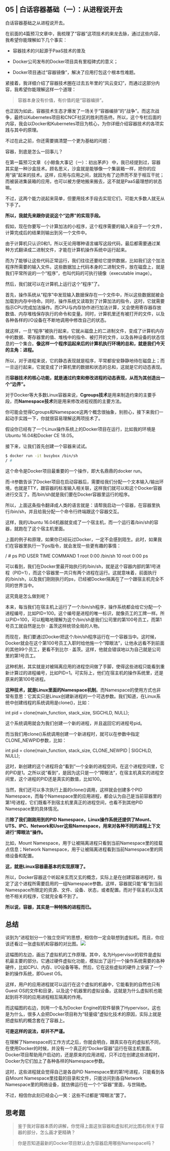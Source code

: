 ## 05 | 白话容器基础（一）：从进程说开去


白话容器基础之从进程说开去。

在前面的4篇预习文章中，我梳理了“容器”这项技术的来龙去脉，通过这些内容，我希望你能理解如下几个事实：

- 容器技术的兴起源于PaaS技术的普及

- Docker公司发布的Docker项目具有里程碑式的意义；

- Docker项目通过“容器镜像”，解决了应用打包这个根本性难题。

紧接着，我详细介绍了容器技术圈在过去五年里的“风云变幻”，而通过这部分内容，我希望你能理解这样一个道理：

>容器本身没有价值，有价值的是“容器编排”。

也正因为如此，容器技术生态才爆发了一场关于“容器编排”的“战争”。而这次战争，最终以Kubernetes项目和CNCF社区的胜利而告终。所以，这个专栏后面的内容，我会以Docker和Kubernetes项目为核心，为你详细介绍容器技术的各项实践与其中的原理。

不过在此之前，你还需要搞清楚一个更为基础的问题：

容器，到底是怎么一回事儿？

在第一篇预习文章
《小鲸鱼大事记（一）：初出茅庐》
中，我已经提到过，容器其实是一种沙盒技术。顾名思义，沙盒就是能够像一个集装箱一样，把你的应用“装”起来的技术。这样，应用与应用之间，就因为有了边界而不至于相互干扰；而被装进集装箱的应用，也可以被方便地搬来搬去，这不就是PaaS最理想的状态嘛。


不过，这两个能力说起来简单，但要用技术手段去实现它们，可能大多数人就无从下手了。

<strong>所以，我就先来跟你说说这个“边界”的实现手段。</strong>

假如，现在你要写一个计算加法的小程序，这个程序需要的输入来自于一个文件，计算完成后的结果则输出到另一个文件中。


由于计算机只认识0和1，所以无论用哪种语言编写这段代码，最后都需要通过某种方式翻译成二进制文件，才能在计算机操作系统中运行起来。

而为了能够让这些代码正常运行，我们往往还要给它提供数据，比如我们这个加法程序所需要的输入文件。这些数据加上代码本身的二进制文件，放在磁盘上，就是我们平常所说的一个“程序”，也叫代码的可执行镜像（executable image）。


然后，我们就可以在计算机上运行这个“程序”了。

首先，操作系统从“程序”中发现输入数据保存在一个文件中，所以这些数据就被会加载到内存中待命。同时，操作系统又读取到了计算加法的指令，这时，它就需要指示CPU完成加法操作。而CPU与内存协作进行加法计算，又会使用寄存器存放数值、内存堆栈保存执行的命令和变量。同时，计算机里还有被打开的文件，以及各种各样的I/O设备在不断地调用中修改自己的状态。

就这样，一旦“程序”被执行起来，它就从磁盘上的二进制文件，变成了计算机内存中的数据、寄存器里的值、堆栈中的指令、被打开的文件，以及各种设备的状态信息的一个集合。<strong>像这样一个程序运起来后的计算机执行环境的总和，就是我们今天的主角：进程。</strong>


所以，对于进程来说，它的静态表现就是程序，平常都安安静静地待在磁盘上；而一旦运行起来，它就变成了计算机里的数据和状态的总和，这就是它的动态表现。


而<strong>容器技术的核心功能，就是通过约束和修改进程的动态表现，从而为其创造出一个“边界”。</strong>

对于Docker等大多数Linux容器来说，<strong>Cgroups技术</strong>是用来制造约束的主要手段，而<strong>Namespace技术</strong>则是用来修改进程视图的主要方法。

你可能会觉得Cgroups和Namespace这两个概念很抽象，别担心，接下来我们一起动手实践一下，你就很容易理解这两项技术了。

假设你已经有了一个Linux操作系统上的Docker项目在运行，比如我的环境是Ubuntu 16.04和Docker CE 18.05。

接下来，让我们首先创建一个容器来试试。
~~~bash
$ docker run -it busybox /bin/sh
/ #
~~~

这个命令是Docker项目最重要的一个操作，即大名鼎鼎的docker run。

而-it参数告诉了Docker项目在启动容器后，需要给我们分配一个文本输入/输出环境，也就是TTY，跟容器的标准输入相关联，这样我们就可以和这个Docker容器进行交互了。而/bin/sh就是我们要在Docker容器里运行的程序。

所以，上面这条指令翻译成人类的语言就是：请帮我启动一个容器，在容器里执行/bin/sh，并且给我分配一个命令行终端跟这个容器交互。

这样，我的Ubuntu 16.04机器就变成了一个宿主机，而一个运行着/bin/sh的容器，就跑在了这个宿主机里面。

上面的例子和原理，如果你已经玩过Docker，一定不会感到陌生。此时，如果我们在容器里执行一下ps指令，就会发现一些更有趣的事情：


/ # ps
PID  USER   TIME COMMAND
  1 root   0:00 /bin/sh
 10 root   0:00 ps
 
 可以看到，我们在Docker里最开始执行的/bin/sh，就是这个容器内部的第1号进程（PID=1），而这个容器里一共只有两个进程在运行。这就意味着，前面执行的/bin/sh，以及我们刚刚执行的ps，已经被Docker隔离在了一个跟宿主机完全不同的世界当中。
 
 这究竟是怎么做到呢？
 
 本来，每当我们在宿主机上运行了一个/bin/sh程序，操作系统都会给它分配一个进程编号，比如PID=100。这个编号是进程的唯一标识，就像员工的工牌一样。所以PID=100，可以粗略地理解为这个/bin/sh是我们公司里的第100号员工，而第1号员工就自然是比尔 · 盖茨这样统领全局的人物。
 
 而现在，我们要通过Docker把这个/bin/sh程序运行在一个容器当中。这时候，Docker就会在这个第100号员工入职时给他施一个“障眼法”，让他永远看不到前面的其他99个员工，更看不到比尔 · 盖茨。这样，他就会错误地以为自己就是公司里的第1号员工。
 
 这种机制，其实就是对被隔离应用的进程空间做了手脚，使得这些进程只能看到重新计算过的进程编号，比如PID=1。可实际上，他们在宿主机的操作系统里，还是原来的第100号进程。
 
 <strong>这种技术，就是Linux里面的Namespace机制</strong>。而Namespace的使用方式也非常有意思：它其实只是Linux创建新进程的一个可选参数。我们知道，在Linux系统中创建线程的系统调用是clone()，比如：


int pid = clone(main_function, stack_size, SIGCHLD, NULL); 

这个系统调用就会为我们创建一个新的进程，并且返回它的进程号pid。

而当我们用clone()系统调用创建一个新进程时，就可以在参数中指定CLONE_NEWPID参数，比如：

int pid = clone(main_function, stack_size, CLONE_NEWPID | SIGCHLD, NULL); 

这时，新创建的这个进程将会“看到”一个全新的进程空间，在这个进程空间里，它的PID是1。之所以说“看到”，是因为这只是一个“障眼法”，在宿主机真实的进程空间里，这个进程的PID还是真实的数值，比如100。

当然，我们还可以多次执行上面的clone()调用，这样就会创建多个PID Namespace，而每个Namespace里的应用进程，都会认为自己是当前容器里的第1号进程，它们既看不到宿主机里真正的进程空间，也看不到其他PID Namespace里的具体情况。

而<strong>除了我们刚刚用到的PID Namespace，Linux操作系统还提供了Mount、UTS、IPC、Network和User这些Namespace，用来对各种不同的进程上下文进行“障眼法”操作。</strong>

比如，Mount Namespace，用于让被隔离进程只看到当前Namespace里的挂载点信息；Network Namespace，用于让被隔离进程看到当前Namespace里的网络设备和配置。

<strong>这，就是Linux容器最基本的实现原理了。</strong>

所以，Docker容器这个听起来玄而又玄的概念，实际上是在创建容器进程时，指定了这个进程所需要启用的一组Namespace参数。这样，容器就只能“看”到当前Namespace所限定的资源、文件、设备、状态，或者配置。而对于宿主机以及其他不相关的程序，它就完全看不到了。

<strong>所以说，容器，其实是一种特殊的进程而已。</strong>




## 总结

谈到为“进程划分一个独立空间”的思想，相信你一定会联想到虚拟机。而且，你应该还看过一张虚拟机和容器的对比图。![](https://static001.geekbang.org/resource/image/80/40/8089934bedd326703bf5fa6cf70f9740.png)

这幅图的左边，画出了虚拟机的工作原理。其中，名为Hypervisor的软件是虚拟机最主要的部分。它通过硬件虚拟化功能，模拟出了运行一个操作系统需要的各种硬件，比如CPU、内存、I/O设备等等。然后，它在这些虚拟的硬件上安装了一个新的操作系统，即Guest OS。

这样，用户的应用进程就可以运行在这个虚拟的机器中，它能看到的自然也只有Guest OS的文件和目录，以及这个机器里的虚拟设备。这就是为什么虚拟机也能起到将不同的应用进程相互隔离的作用。

而这幅图的右边，则用一个名为Docker Engine的软件替换了Hypervisor。这也是为什么，很多人会把Docker项目称为“轻量级”虚拟化技术的原因，实际上就是把虚拟机的概念套在了容器上。

<strong>可是这样的说法，却并不严谨。</strong>

在理解了Namespace的工作方式之后，你就会明白，跟真实存在的虚拟机不同，在使用Docker的时候，并没有一个真正的“Docker容器”运行在宿主机里面。Docker项目帮助用户启动的，还是原来的应用进程，只不过在创建这些进程时，Docker为它们加上了各种各样的Namespace参数。

这时，这些进程就会觉得自己是各自PID Namespace里的第1号进程，只能看到各自Mount Namespace里挂载的目录和文件，只能访问到各自Network Namespace里的网络设备，就仿佛运行在一个个“容器”里面，与世隔绝。

不过，相信你此刻已经会心一笑：这些不过都是“障眼法”罢了。

## 思考题

>鉴于我对容器本质的讲解，你觉得上面这张容器和虚拟机对比图右侧关于容器的部分，怎么画才更精确？

>你是否知道最新的Docker项目默认会为容器启用哪些Namespace吗？

